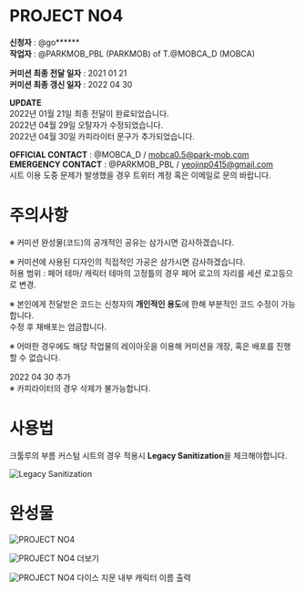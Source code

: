 # PROJECT NO4

**신청자** : @go**\*\***  
**작업자** : @PARKMOB_PBL (PARKMOB) of T.@MOBCA_D (MOBCA)

**커미션 최종 전달 일자** : 2021 01 21  
**커미션 최종 갱신 일자** : 2022 04 30

**UPDATE**  
2022년 01월 21일 최종 전달이 완료되었습니다.  
2022년 04월 29일 오탈자가 수정되었습니다.  
2022년 04월 30일 카피라이터 문구가 추가되었습니다.

**OFFICIAL CONTACT** : @MOBCA_D / mobca0.5@park-mob.com  
**EMERGENCY CONTACT** : @PARKMOB_PBL / yeojinp0415@gmail.com  
시트 이용 도중 문제가 발생했을 경우 트위터 계정 혹은 이메일로 문의 바랍니다.

# 주의사항

※ 커미션 완성물(코드)의 공개적인 공유는 삼가시면 감사하겠습니다.

※ 커미션에 사용된 디자인의 직접적인 가공은 삼가시면 감사하겠습니다.  
허용 범위 : 페어 테마/ 캐릭터 테마의 고정틀의 경우 페어 로고의 자리를 세션 로고등으로 변경.

※ 본인에게 전달받은 코드는 신청자의 **개인적인 용도**에 한해 부분적인 코드 수정이 가능합니다.  
수정 후 재배포는 엄금합니다.

※ 어떠한 경우에도 해당 작업물의 레이아웃을 이용해 커미션을 개장, 혹은 배포를 진행할 수 없습니다.

2022 04 30 추가  
※ 카피라이터의 경우 삭제가 불가능합니다.

# 사용법

크툴루의 부름 커스텀 시트의 경우 적용시 **Legacy Sanitization**을 체크해야합니다.

![Legacy Sanitization](https://i.imgur.com/dKetlgm.png "Legacy Sanitization")

# 완성물

![PROJECT NO4](https://i.imgur.com/lS0eec8.jpg "PROJECT NO2")

![PROJECT NO4](https://i.imgur.com/O6bDfDw.png "PROJECT NO2")
더보기

![PROJECT NO4](https://i.imgur.com/GGsXnZa.png "PROJECT NO2")
다이스 지문 내부 캐릭터 이름 출력
